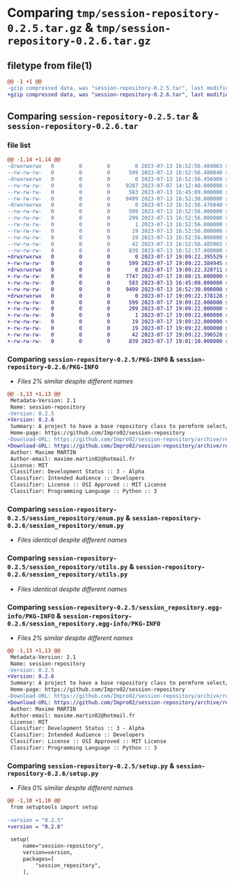 # Comparing `tmp/session-repository-0.2.5.tar.gz` & `tmp/session-repository-0.2.6.tar.gz`

## filetype from file(1)

```diff
@@ -1 +1 @@
-gzip compressed data, was "session-repository-0.2.5.tar", last modified: Thu Jul 13 16:52:56 2023, max compression
+gzip compressed data, was "session-repository-0.2.6.tar", last modified: Mon Jul 17 19:09:22 2023, max compression
```

## Comparing `session-repository-0.2.5.tar` & `session-repository-0.2.6.tar`

### file list

```diff
@@ -1,14 +1,14 @@
-drwxrwxrwx   0        0        0        0 2023-07-13 16:52:56.484063 session-repository-0.2.5/
--rw-rw-rw-   0        0        0      599 2023-07-13 16:52:56.480840 session-repository-0.2.5/PKG-INFO
-drwxrwxrwx   0        0        0        0 2023-07-13 16:52:56.456909 session-repository-0.2.5/session_repository/
--rw-rw-rw-   0        0        0     9287 2023-07-07 14:12:40.000000 session-repository-0.2.5/session_repository/core.py
--rw-rw-rw-   0        0        0      583 2023-07-13 16:45:09.000000 session-repository-0.2.5/session_repository/enum.py
--rw-rw-rw-   0        0        0     9499 2023-07-13 16:52:30.000000 session-repository-0.2.5/session_repository/utils.py
-drwxrwxrwx   0        0        0        0 2023-07-13 16:52:56.476840 session-repository-0.2.5/session_repository.egg-info/
--rw-rw-rw-   0        0        0      599 2023-07-13 16:52:56.000000 session-repository-0.2.5/session_repository.egg-info/PKG-INFO
--rw-rw-rw-   0        0        0      299 2023-07-13 16:52:56.000000 session-repository-0.2.5/session_repository.egg-info/SOURCES.txt
--rw-rw-rw-   0        0        0        1 2023-07-13 16:52:56.000000 session-repository-0.2.5/session_repository.egg-info/dependency_links.txt
--rw-rw-rw-   0        0        0       19 2023-07-13 16:52:56.000000 session-repository-0.2.5/session_repository.egg-info/requires.txt
--rw-rw-rw-   0        0        0       19 2023-07-13 16:52:56.000000 session-repository-0.2.5/session_repository.egg-info/top_level.txt
--rw-rw-rw-   0        0        0       42 2023-07-13 16:52:56.485065 session-repository-0.2.5/setup.cfg
--rw-rw-rw-   0        0        0      839 2023-07-13 16:52:37.000000 session-repository-0.2.5/setup.py
+drwxrwxrwx   0        0        0        0 2023-07-17 19:09:22.395529 session-repository-0.2.6/
+-rw-rw-rw-   0        0        0      599 2023-07-17 19:09:22.384945 session-repository-0.2.6/PKG-INFO
+drwxrwxrwx   0        0        0        0 2023-07-17 19:09:22.328711 session-repository-0.2.6/session_repository/
+-rw-rw-rw-   0        0        0     7747 2023-07-17 19:08:15.000000 session-repository-0.2.6/session_repository/core.py
+-rw-rw-rw-   0        0        0      583 2023-07-13 16:45:09.000000 session-repository-0.2.6/session_repository/enum.py
+-rw-rw-rw-   0        0        0     9499 2023-07-13 16:52:30.000000 session-repository-0.2.6/session_repository/utils.py
+drwxrwxrwx   0        0        0        0 2023-07-17 19:09:22.378128 session-repository-0.2.6/session_repository.egg-info/
+-rw-rw-rw-   0        0        0      599 2023-07-17 19:09:22.000000 session-repository-0.2.6/session_repository.egg-info/PKG-INFO
+-rw-rw-rw-   0        0        0      299 2023-07-17 19:09:22.000000 session-repository-0.2.6/session_repository.egg-info/SOURCES.txt
+-rw-rw-rw-   0        0        0        1 2023-07-17 19:09:22.000000 session-repository-0.2.6/session_repository.egg-info/dependency_links.txt
+-rw-rw-rw-   0        0        0       19 2023-07-17 19:09:22.000000 session-repository-0.2.6/session_repository.egg-info/requires.txt
+-rw-rw-rw-   0        0        0       19 2023-07-17 19:09:22.000000 session-repository-0.2.6/session_repository.egg-info/top_level.txt
+-rw-rw-rw-   0        0        0       42 2023-07-17 19:09:22.396528 session-repository-0.2.6/setup.cfg
+-rw-rw-rw-   0        0        0      839 2023-07-17 19:01:10.000000 session-repository-0.2.6/setup.py
```

### Comparing `session-repository-0.2.5/PKG-INFO` & `session-repository-0.2.6/PKG-INFO`

 * *Files 2% similar despite different names*

```diff
@@ -1,13 +1,13 @@
 Metadata-Version: 2.1
 Name: session-repository
-Version: 0.2.5
+Version: 0.2.6
 Summary: A project to have a base repository class to permform select/insert/update/delete with dynamtic syntaxe
 Home-page: https://github.com/Impro02/session-repository
-Download-URL: https://github.com/Impro02/session-repository/archive/refs/tags/0.2.5.tar.gz
+Download-URL: https://github.com/Impro02/session-repository/archive/refs/tags/0.2.6.tar.gz
 Author: Maxime MARTIN
 Author-email: maxime.martin02@hotmail.fr
 License: MIT
 Classifier: Development Status :: 3 - Alpha
 Classifier: Intended Audience :: Developers
 Classifier: License :: OSI Approved :: MIT License
 Classifier: Programming Language :: Python :: 3
```

### Comparing `session-repository-0.2.5/session_repository/enum.py` & `session-repository-0.2.6/session_repository/enum.py`

 * *Files identical despite different names*

### Comparing `session-repository-0.2.5/session_repository/utils.py` & `session-repository-0.2.6/session_repository/utils.py`

 * *Files identical despite different names*

### Comparing `session-repository-0.2.5/session_repository.egg-info/PKG-INFO` & `session-repository-0.2.6/session_repository.egg-info/PKG-INFO`

 * *Files 2% similar despite different names*

```diff
@@ -1,13 +1,13 @@
 Metadata-Version: 2.1
 Name: session-repository
-Version: 0.2.5
+Version: 0.2.6
 Summary: A project to have a base repository class to permform select/insert/update/delete with dynamtic syntaxe
 Home-page: https://github.com/Impro02/session-repository
-Download-URL: https://github.com/Impro02/session-repository/archive/refs/tags/0.2.5.tar.gz
+Download-URL: https://github.com/Impro02/session-repository/archive/refs/tags/0.2.6.tar.gz
 Author: Maxime MARTIN
 Author-email: maxime.martin02@hotmail.fr
 License: MIT
 Classifier: Development Status :: 3 - Alpha
 Classifier: Intended Audience :: Developers
 Classifier: License :: OSI Approved :: MIT License
 Classifier: Programming Language :: Python :: 3
```

### Comparing `session-repository-0.2.5/setup.py` & `session-repository-0.2.6/setup.py`

 * *Files 0% similar despite different names*

```diff
@@ -1,10 +1,10 @@
 from setuptools import setup
 
-version = "0.2.5"
+version = "0.2.6"
 
 setup(
     name="session-repository",
     version=version,
     packages=[
         "session_repository",
     ],
```


